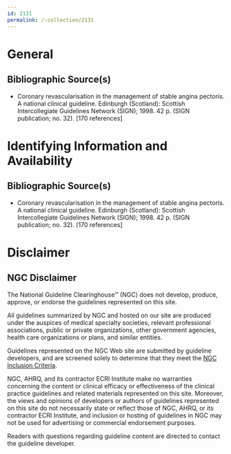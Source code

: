```yaml
---
id: 2131
permalink: /:collection/2131
---
```


# General

## Bibliographic Source(s)

- Coronary revascularisation in the management of stable angina pectoris. A national clinical guideline. Edinburgh (Scotland): Scottish Intercollegiate Guidelines Network (SIGN); 1998. 42 p. (SIGN publication; no. 32). [170 references]

# Identifying Information and Availability

## Bibliographic Source(s)

- Coronary revascularisation in the management of stable angina pectoris. A national clinical guideline. Edinburgh (Scotland): Scottish Intercollegiate Guidelines Network (SIGN); 1998. 42 p. (SIGN publication; no. 32). [170 references]

# Disclaimer

## NGC Disclaimer

The National Guideline Clearinghouse™ (NGC) does not develop, produce, approve, or endorse the guidelines represented on this site.

All guidelines summarized by NGC and hosted on our site are produced under the auspices of medical specialty societies, relevant professional associations, public or private organizations, other government agencies, health care organizations or plans, and similar entities.

Guidelines represented on the NGC Web site are submitted by guideline developers, and are screened solely to determine that they meet the [NGC Inclusion Criteria](/help-and-about/summaries/inclusion-criteria).

NGC, AHRQ, and its contractor ECRI Institute make no warranties concerning the content or clinical efficacy or effectiveness of the clinical practice guidelines and related materials represented on this site. Moreover, the views and opinions of developers or authors of guidelines represented on this site do not necessarily state or reflect those of NGC, AHRQ, or its contractor ECRI Institute, and inclusion or hosting of guidelines in NGC may not be used for advertising or commercial endorsement purposes.

Readers with questions regarding guideline content are directed to contact the guideline developer.

